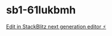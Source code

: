 # sb1-61lukbmh

[Edit in StackBlitz next generation editor ⚡️](https://stackblitz.com/~/github.com/omar-assets/sb1-61lukbmh)